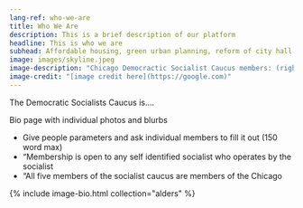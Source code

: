 ```yaml
---
lang-ref: who-we-are
title: Who We Are
description: This is a brief description of our platform
headline: This is who we are
subhead: Affordable housing, green urban planning, reform of city hall....
image: images/skyline.jpeg
image-description: "Chicago Democractic Socialist Caucus members: (right to left)..."
image-credit: "[image credit here](https://google.com)"
---
```


The Democratic Socialists Caucus is....

Bio page with individual photos and blurbs

- Give people parameters and ask individual members to fill it out (150 word max)
- “Membership is open to any self identified socialist who operates by the socialist
- “All five members of the socialist caucus are members of the Chicago

{% include image-bio.html collection="alders" %}
